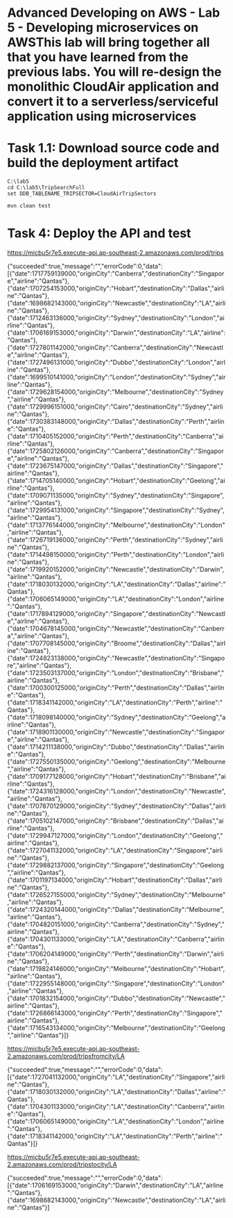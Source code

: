 # Advanced Developing on AWS - Lab 5 - Developing microservices on AWSThis lab will bring together all that you have learned from the previous labs. You will re-design the monolithic CloudAir application and convert it to a serverless/serviceful application using microservices




# Task 1.1: Download source code and build the deployment artifact

```
C:\lab5
cd C:\lab5\TripSearchFull
set DDB_TABLENAME_TRIPSECTOR=CloudAirTripSectors

mvn clean test

```


# Task 4: Deploy the API and test


https://micbu5r7e5.execute-api.ap-southeast-2.amazonaws.com/prod/trips

{"succeeded":true,"message":"","errorCode":0,"data":[{"date":1717759139000,"originCity":"Canberra","destinationCity":"Singapore","airline":"Qantas"},{"date":1707254153000,"originCity":"Hobart","destinationCity":"Dallas","airline":"Qantas"},{"date":1698682143000,"originCity":"Newcastle","destinationCity":"LA","airline":"Qantas"},{"date":1712463136000,"originCity":"Sydney","destinationCity":"London","airline":"Qantas"},{"date":1706169153000,"originCity":"Darwin","destinationCity":"LA","airline":"Qantas"},{"date":1727801142000,"originCity":"Canberra","destinationCity":"Newcastle","airline":"Qantas"},{"date":1727496131000,"originCity":"Dubbo","destinationCity":"London","airline":"Qantas"},{"date":1699510141000,"originCity":"London","destinationCity":"Sydney","airline":"Qantas"},{"date":1729628154000,"originCity":"Melbourne","destinationCity":"Sydney","airline":"Qantas"},{"date":1729996151000,"originCity":"Cairo","destinationCity":"Sydney","airline":"Qantas"},{"date":1730383148000,"originCity":"Dallas","destinationCity":"Perth","airline":"Qantas"},{"date":1710405152000,"originCity":"Perth","destinationCity":"Canberra","airline":"Qantas"},{"date":1725802126000,"originCity":"Canberra","destinationCity":"Singapore","airline":"Qantas"},{"date":1723675147000,"originCity":"Dallas","destinationCity":"Singapore","airline":"Qantas"},{"date":1714705140000,"originCity":"Hobart","destinationCity":"Geelong","airline":"Qantas"},{"date":1709071135000,"originCity":"Sydney","destinationCity":"Singapore","airline":"Qantas"},{"date":1729954131000,"originCity":"Singapore","destinationCity":"Sydney","airline":"Qantas"},{"date":1713776144000,"originCity":"Melbourne","destinationCity":"London","airline":"Qantas"},{"date":1726719136000,"originCity":"Perth","destinationCity":"Sydney","airline":"Qantas"},{"date":1714498150000,"originCity":"Perth","destinationCity":"London","airline":"Qantas"},{"date":1719920152000,"originCity":"Newcastle","destinationCity":"Darwin","airline":"Qantas"},{"date":1718030132000,"originCity":"LA","destinationCity":"Dallas","airline":"Qantas"},{"date":1706065149000,"originCity":"LA","destinationCity":"London","airline":"Qantas"},{"date":1717894129000,"originCity":"Singapore","destinationCity":"Newcastle","airline":"Qantas"},{"date":1704678145000,"originCity":"Newcastle","destinationCity":"Canberra","airline":"Qantas"},{"date":1707708145000,"originCity":"Broome","destinationCity":"Dallas","airline":"Qantas"},{"date":1724823138000,"originCity":"Newcastle","destinationCity":"Singapore","airline":"Qantas"},{"date":1723503137000,"originCity":"London","destinationCity":"Brisbane","airline":"Qantas"},{"date":1700300125000,"originCity":"Perth","destinationCity":"Dallas","airline":"Qantas"},{"date":1718341142000,"originCity":"LA","destinationCity":"Perth","airline":"Qantas"},{"date":1718098140000,"originCity":"Sydney","destinationCity":"Geelong","airline":"Qantas"},{"date":1718901130000,"originCity":"Newcastle","destinationCity":"Singapore","airline":"Qantas"},{"date":1714211138000,"originCity":"Dubbo","destinationCity":"Dallas","airline":"Qantas"},{"date":1727550135000,"originCity":"Geelong","destinationCity":"Melbourne","airline":"Qantas"},{"date":1709177128000,"originCity":"Hobart","destinationCity":"Brisbane","airline":"Qantas"},{"date":1724316128000,"originCity":"London","destinationCity":"Newcastle","airline":"Qantas"},{"date":1707870129000,"originCity":"Sydney","destinationCity":"Dallas","airline":"Qantas"},{"date":1705102147000,"originCity":"Brisbane","destinationCity":"Dallas","airline":"Qantas"},{"date":1729947127000,"originCity":"London","destinationCity":"Geelong","airline":"Qantas"},{"date":1727041132000,"originCity":"LA","destinationCity":"Singapore","airline":"Qantas"},{"date":1729882137000,"originCity":"Singapore","destinationCity":"Geelong","airline":"Qantas"},{"date":1701197134000,"originCity":"Hobart","destinationCity":"Dallas","airline":"Qantas"},{"date":1726527155000,"originCity":"Sydney","destinationCity":"Melbourne","airline":"Qantas"},{"date":1724320144000,"originCity":"Dallas","destinationCity":"Melbourne","airline":"Qantas"},{"date":1704820151000,"originCity":"Canberra","destinationCity":"Sydney","airline":"Qantas"},{"date":1704301133000,"originCity":"LA","destinationCity":"Canberra","airline":"Qantas"},{"date":1706204149000,"originCity":"Perth","destinationCity":"Darwin","airline":"Qantas"},{"date":1719824146000,"originCity":"Melbourne","destinationCity":"Hobart","airline":"Qantas"},{"date":1722955148000,"originCity":"Singapore","destinationCity":"London","airline":"Qantas"},{"date":1701832154000,"originCity":"Dubbo","destinationCity":"Newcastle","airline":"Qantas"},{"date":1726866143000,"originCity":"Perth","destinationCity":"Singapore","airline":"Qantas"},{"date":1716543134000,"originCity":"Melbourne","destinationCity":"Geelong","airline":"Qantas"}]}





https://micbu5r7e5.execute-api.ap-southeast-2.amazonaws.com/prod/tripsfromcity/LA


{"succeeded":true,"message":"","errorCode":0,"data":[{"date":1727041132000,"originCity":"LA","destinationCity":"Singapore","airline":"Qantas"},{"date":1718030132000,"originCity":"LA","destinationCity":"Dallas","airline":"Qantas"},{"date":1704301133000,"originCity":"LA","destinationCity":"Canberra","airline":"Qantas"},{"date":1706065149000,"originCity":"LA","destinationCity":"London","airline":"Qantas"},{"date":1718341142000,"originCity":"LA","destinationCity":"Perth","airline":"Qantas"}]}


https://micbu5r7e5.execute-api.ap-southeast-2.amazonaws.com/prod/tripstocity/LA

{"succeeded":true,"message":"","errorCode":0,"data":[{"date":1706169153000,"originCity":"Darwin","destinationCity":"LA","airline":"Qantas"},{"date":1698682143000,"originCity":"Newcastle","destinationCity":"LA","airline":"Qantas"}]


